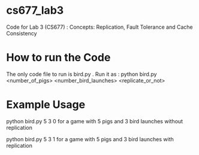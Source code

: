 cs677_lab3
==========

Code for Lab 3 (CS677) : Concepts: Replication, Fault Tolerance and Cache Consistency

How to run the Code
===================

The only code file to run is bird.py . Run it as : 
python bird.py <number_of_pigs> <number_bird_launches> <replicate_or_not>

Example Usage
=============

<p> python bird.py 5 3 0 for a game with 5 pigs and 3 bird launches without replication </p>
<p> python bird.py 5 3 1 for a game with 5 pigs and 3 bird launches with replication </p>
